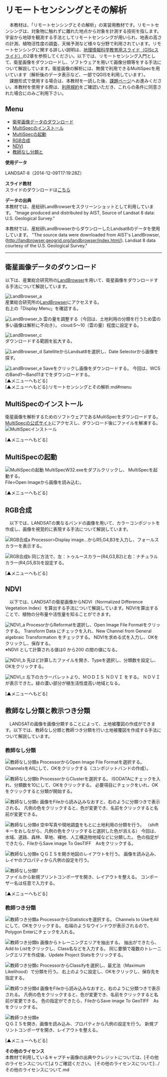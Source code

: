 # リモートセンシングとその解析
　本教材は、「リモートセンシングとその解析」の実習用教材です。リモートセンシングは、対象物に触れずに離れた地点から対象を計測する技術を指します。宇宙から地球を観測する手法としてリモートセンシングが用いられ、地表の高さの計測、植物活性度の調査、天候予測など様々な分野で利用されています。リモートセンシングに関する詳しい説明は、[地理情報科学教育用スライド（GIScスライド）]の2章を参照してください。以下では、リモートセンシング入門として、衛星画像をダウンロードし、ソフトウェアを用いて画像分類等をする手法について解説しています。衛星画像の解析には、無償で利用できるMultiSpecを用いています（解析後のデータ表示など、一部でQGISを利用しています）。  
　課題形式で使用する場合は、本教材を一読した後、[課題ページ](../課題/課題ページ/リモートセンシングとその解析.md)へお進みください。本教材を使用する際は、[利用規約]をご確認いただき、これらの条件に同意された場合にのみご利用下さい。


[地理情報科学教育用スライド（GIScスライド）]:http://curricula.csis.u-tokyo.ac.jp/slide/2.html
[利用規約]:../../../master/利用規約.md

**Menu**
------
- [衛星画像データのダウンロード](#衛星画像データのダウンロード)
- [MultiSpecのインストール](#MultiSpecのインストール)
- [MultiSpecの起動](#MultiSpecの起動)
- [RGB合成](#RGB合成)
- [NDVI](#NDVI)
- [教師なし分類と](#教師なし分類と教師つき分類)


**使用データ**

LANDSAT-8（2014-12-09T17:19:28Z）  

**スライド教材**  
スライドのダウンロードは[こちら](../../../../raw/master/GISオープン教材/06_リモートセンシングとその解析/リモートセンシングとその解析.pptx)

**データの出典**  
本教材では、産総研LandBrowserをスクリーンショットとして利用しています。
"Image produced and distributed by AIST,  Source of Landsat 8 data: U.S. Geological Survey."  

本教材では、産総研LandBrowserからダウンローしたLandsat8のデータを使用しています。
"The source data were downloaded from AIST's LandBrowser,
 (http://landbrowser.geogrid.org/landbrowser/index.html/). Landsat 8 data courtesy of the U.S. Geological Survey."

----------

## <a name="衛星画像データのダウンロード"></a>衛星画像データのダウンロード
以下は、産業総合研究所の[LandBrowser]を用いて、衛星画像をダウンロードする手法について解説しています。

![LandBrowser_a](pic/6pic_1.png)  
産業総合研究所の[LandBrowser]にアクセスする。  
右上の「Display Menu」を確認する。  

![LandBrowser_b](pic/6pic_2.png)
雲の量を調整する（今回は、土地利用の分類を行うため雲の多い画像は解析に不向き）。
cloud:5～10（雲の量）程度に設定する。

![LandBrowser_c](pic/6pic_3.png)  
ダウンロードする範囲を拡大する。

![LandBrowser_d](pic/6pic_4.png)
SatelliteからLandsat8を選択し、Date Selectorから画像を探す。

![LandBrowser_e](pic/6pic_5.png)
Saveをクリックし画像をダウンロードする。
今回は、WCSのBand1～Band11までをダウンロードする。  
[▲メニューへもどる]  
[▲メニューへもどる]:リモートセンシングとその解析.md#menu

## <a name = MultiSpecのインストール> MultiSpecのインストール
衛星画像を解析するためのソフトウェアであるMultiSpecをダウンロードする。  
[MultiSpecの公式サイト]にアクセスし、ダウンロード後にファイルを解凍する。  
![MultiSpecインストール](pic/6pic_6.png)

[▲メニューへもどる]  

## <a name = MultiSpecの起動>MultiSpecの起動
![MultiSpecの起動](pic/6pic_7.png)
MultiSpecW32.exeをダブルクリックし、 MultiSpecを起動する。  
File>Open Imageから画像を読み込む。

[▲メニューへもどる]  

## <a name = RGB合成> RGB合成
　以下では、LANDSATの異なるバンドの画像を用いて、カラーコンポジットを作成し、画像を視覚的に表現する手法について解説しています。

![RGB合成a](pic/6pic_8.png)
Processor>Display image…からR5,G4,B3を入力し、フォールスカラーを表示する。

![RGB合成b](pic/6pic_9.png)
同じ方法で、左：トゥルースカラー(R4,G3,B2)と右：ナチュラルカラー(R4,G5,B3)を設定する。

[▲メニューへもどる]  

## <a name = NDVI>NDVI
　以下では、LANDSATの衛星画像からNDVI（Normalized Difference Vegetation Index）を算出する手法について解説しています。NDVIを算出することで、植物の分布量や活性量を知ることができます。

![NDVI_a](pic/6pic_10.png)
ProcesorからReformatを選択し、Open Image File Formatをクリックする。
Transform Data にチェックを入れ、New Channel from General algebraic Transformation をチェックする。
NDVIを求める式を入力し、OKをクリックし、保存する。  
※NDVI として計算される値は0 から200 の間の値になる。

![NDVI_b](pic/6pic_11.png)
先ほど計算したファイルを開き、Typeを選択し、分類数を設定し、OKをクリックする。

![NDVI_c](pic/6pic_12.png)
左下のカラーパレットより、ＭＯＤＩＳ ＮＤＶＩ をする。
ＮＤＶＩが表示できた。緑の濃い部分が植生活性度高い地域となる。

[▲メニューへもどる]  

## <a name="教師なし分類と教示つき分類">教師なし分類と教示つき分類
　LANDSATの画像を画像分類することによって、土地被覆図の作成ができます。以下では、教師なし分類と教師つき分類を行い土地被覆図を作成する手法について解説しています。

### 教師なし分類
![教師なし分類a](pic/6pic_13.png)
ProcessorからOpen Image File Formatを選択する。
ChannelsをAllにして、OKをクリックする（コンポジットバンドの作成）。

![教師なし分類b](pic/6pic_14.png)
ProcessorからClusterを選択する。
ISODATAにチェックを入れ、分類数を10にして、OKをクリックする。
必要項目にチェックをいれ、OKをクリックすると分類が開始する。

![教師なし分類c](pic/6pic_15.png)
画像をFileから読み込みなおすと、右のように分類つきで表示される。
凡例の色をクリックすると、色が変更でき、名前をクリックすると名前が変更できる。

![教師なし分類d](pic/6pic_16.png)
空中写真や現地調査をもとに土地利用の分類を行う。
（shiftキーをおしながら、凡例の色をクリックすると選択した色が消える）
今回は、水域、道路、森林、草地、裸地、人工構造物地域などに分類した。
色の指定ができたら、FileからSave image To GeoTIFF　Asをクリックする。

![教師なし分類e](pic/6pic_17.png)
ＱＧＩＳを開き地図のレイアウトを行う。
画像を読み込み、レイヤのプロパティから凡例の設定を行う。

![教師なし分類f](pic/6pic_18.png)  
ファイルから新規プリントコンポーザを開き、レイアウトを整える。
コンポーザー名は任意で入力する。

[▲メニューへもどる]  

### 教師つき分類
![教師つき分類a](pic/6pic_19.png)
ProcessorからStatisticsを選択する。
Channels to UseをAllにして、OKをクリックする。
右端のようなウインドウが表示されるので、Polygon Enterにチェックを入れる。

![教師つき分類b](pic/6pic_20.png)
画像からトレーニングエリアを抽出する。
抽出ができたら、Add to Listをクリックし、Class名などを入力する。
同じ要領で複数のトレーニングエリアを作成後、Update Project Statsをクリックする。

![教師つき分類c](pic/6pic_21.png)
ProcessorからClassifyを選択し、最尤法（Maximum Likelihood）で分類を行う。
右上のように設定し、OKをクリックし、保存先を指定する。

![教師つき分類d](pic/6pic_22.png)
画像をFileから読み込みなおすと、右のように分類つきで表示される。
凡例の色をクリックすると、色が変更でき、名前をクリックすると名前が変更できる。
色の指定ができたら、FileからSave image To GeoTIFF　Asをクリックする。

![教師つき分類e](pic/6pic_23.png)  
ＱＧＩＳを開き、画像を読み込み、プロパティから凡例の設定を行う。
新規プリントコンポーザを開き、レイアウトを整える。

[▲メニューへもどる]  

**その他のライセンス**  
本教材で利用しているキャプチャ画像の出典やクレジットについては、[その他のライセンスについて]よりご確認ください。
[その他のライセンスについて]:../その他のライセンスについて.md

[MultiSpecの公式サイト]:<https://engineering.purdue.edu/~biehl/MultiSpec/>
[LandBrowser]:<http://landbrowser.geogrid.org/landbrowser/>

